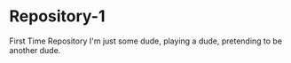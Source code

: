 # Repository-1
First Time Repository
I'm just some dude, playing a dude, pretending to be another dude. 
